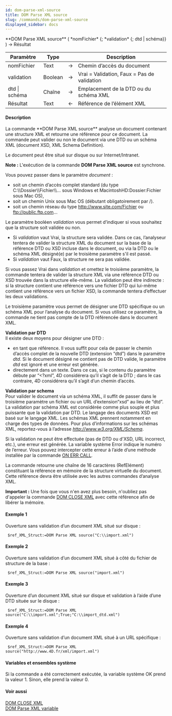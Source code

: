 ```yaml
---
id: dom-parse-xml-source
title: DOM Parse XML source
slug: /commands/dom-parse-xml-source
displayed_sidebar: docs
---
```


<!--REF #_command_.DOM Parse XML source.Syntax-->**DOM Parse XML source** ( *nomFichier* {; *validation* {; dtd | schéma}} ) -> Résultat<!-- END REF-->
<!--REF #_command_.DOM Parse XML source.Params-->
| Paramètre | Type |  | Description |
| --- | --- | --- | --- |
| nomFichier | Text | &srarr; | Chemin d’accès du document |
| validation | Boolean | &srarr; | Vrai = Validation, Faux = Pas de validation |
| dtd &#124; schéma | Chaîne | &srarr; | Emplacement de la DTD ou du schéma XML |
| Résultat | Text | &larr; | Référence de l’élément XML |

<!-- END REF-->

#### Description 

<!--REF #_command_.DOM Parse XML source.Summary-->La commande **DOM Parse XML source** analyse un document contenant une structure XML et retourne une référence pour ce document.<!-- END REF--> La commande peut valider ou non le document via une DTD ou un schéma XML (document XSD, XML Schema Definition).   
Le document peut être situé sur disque ou sur Internet/Intranet. 

**Note :** L'exécution de la commande **DOM Parse XML source** est synchrone.

Vous pouvez passer dans le paramètre *document* :

* soit un chemin d’accès complet standard (du type C:\\\\Dossier\\\\Fichier\\\\... sous Windows et MacintoshHD:Dossier:Fichier sous Mac OS),
* soit un chemin Unix sous Mac OS (débutant obligatoirement par /).
* soit un chemin réseau du type http://www.site.com/Fichier ou ftp://public.ftp.com...

Le paramètre booléen *validation* vous permet d’indiquer si vous souhaitez que la structure soit validée ou non.

* Si *validation* vaut Vrai, la structure sera validée. Dans ce cas, l’analyseur tentera de valider la structure XML du document sur la base de la référence DTD ou XSD incluse dans le document, ou via la DTD ou le schéma XML désigné(e) par le troisième paramètre s'il est passé.
* Si *validation* vaut Faux, la structure ne sera pas validée.

Si vous passez Vrai dans *validation* et omettez le troisième paramètre, la commande tentera de valider la structure XML via une référence DTD ou XSD trouvée dans la structure elle-même. La validation peut être indirecte : si la structure contient une référence vers une fichier DTD qui lui-même contient une référence vers un fichier XSD, la commande tentera d’effectuer les deux validations.

Le troisième paramètre vous permet de désigner une DTD spécifique ou un schéma XML pour l’analyse du document. Si vous utilisez ce paramètre, la commande ne tient pas compte de la DTD référencée dans le document XML. 

**Validation par DTD**  
Il existe deux moyens pour désigner une DTD :

* en tant que référence. Il vous suffit pour cela de passer le chemin d’accès complet de la nouvelle DTD (extension “dtd”) dans le paramètre *dtd*. Si le document désigné ne contient pas de DTD valide, le paramètre *dtd* est ignoré et une erreur est générée.
* directement dans un texte. Dans ce cas, si le contenu du paramètre débute par “<?xml”, 4D considérera qu’il s’agit de la DTD ; dans le cas contraire, 4D considérera qu’il s’agit d’un chemin d’accès.

**Validation par schema**  
Pour valider le document via un schéma XML, il suffit de passer dans le troisième paramètre un fichier ou un URL d’extension“xsd” au lieu de “dtd”. La validation par schéma XML est considérée comme plus souple et plus puissante que la validation par DTD. Le langage des documents XSD est basé sur le langage XML. Les schémas XML prennent notamment en charge des types de données. Pour plus d’informations sur les schémas XML, reportez-vous à l’adresse *http://www.w3.org/XML/Schema*.

Si la validation ne peut être effectuée (pas de DTD ou d'XSD, URL incorrect, etc.), une erreur est générée. La variable système Error indique le numéro de l’erreur. Vous pouvez intercepter cette erreur à l’aide d’une méthode installée par la commande [ON ERR CALL](on-err-call.md). 

La commande retourne une chaîne de 16 caractères (RefElément) constituant la référence en mémoire de la structure virtuelle du document. Cette référence devra être utilisée avec les autres commandes d’analyse XML. 

**Important :** Une fois que vous n'en avez plus besoin, n'oubliez pas d'appeler la commande [DOM CLOSE XML](dom-close-xml.md) avec cette référence afin de libérer la mémoire.

#### Exemple 1 

Ouverture sans validation d’un document XML situé sur disque :

```4d
 $ref_XML_Struct:=DOM Parse XML source("C:\\import.xml")
```

#### Exemple 2 

Ouverture sans validation d’un document XML situé à côté du fichier de structure de la base :

```4d
 $ref_XML_Struct:=DOM Parse XML source("import.xml")
```

#### Exemple 3 

Ouverture d’un document XML situé sur disque et validation à l’aide d’une DTD située sur le disque :

```4d
 $ref_XML_Struct:=DOM Parse XML source("C:\\import.xml";True;"C:\\import_dtd.xml")
```

#### Exemple 4 

Ouverture sans validation d’un document XML situé à un URL spécifique :

```4d
 $ref_XML_Struct:=DOM Parse XML source("http://www.4D.fr/xml/import.xml")
```

#### Variables et ensembles système 

Si la commande a été correctement exécutée, la variable système OK prend la valeur 1\. Sinon, elle prend la valeur 0.

#### Voir aussi 

[DOM CLOSE XML](dom-close-xml.md)  
[DOM Parse XML variable](dom-parse-xml-variable.md)  